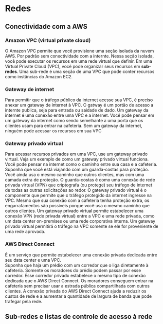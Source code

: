# Redes
## Conectividade com a AWS
### Amazon VPC (virtual private cloud)
O Amazon VPC permite que você provisione uma seção isolada da nuvem AWS. 
Por padrão sem conectividade com a internte.
Nessa seção isolada, você pode executar os recursos em uma rede virtual que definir. 
Em uma Virtual Private Cloud (VPC), você pode organizar seus recursos em **sub-redes**. 
Uma sub-rede é uma seção de uma VPC que pode conter recursos como instâncias do Amazon EC2.

### Gateway de internet
Para permitir que o tráfego público da internet acesse sua VPC, é preciso anexar um gateway de internet à VPC.
O gatway é um portão de acesso a internte publica, seja para entrada ou saidade de dado.
Um gateway da internet é uma conexão entre uma VPC e a internet. Você pode pensar em um gateway da internet como sendo semelhante a uma porta que os clientes usam para entrar na cafeteria. 
Sem um gateway da internet, ninguém pode acessar os recursos em sua VPC

### Gateway privado virtual
Para acessar recursos privados em uma VPC, use um gateway privado virtual. 
Veja um exemplo de como um gateway privado virtual funciona. Você pode pensar na internet como o caminho entre sua casa e a cafeteria. 
Suponha que você está viajando com um guarda-costas para proteção. Você ainda usa o mesmo caminho que outros clientes, mas com uma camada extra de proteção. 
O guarda-costas é como uma conexão de rede privada virtual (VPN) que criptografa (ou protege) seu tráfego de internet de todas as outras solicitações ao redor. 
O gateway privado virtual é o componente que permite que o tráfego protegido da internet ingresse na VPC. 
Mesmo que sua conexão com a cafeteria tenha proteção extra, os engarrafamentos são possíveis porque você usa o mesmo caminho que outros clientes. 
Um gateway privado virtual permite estabelecer uma conexão VPN (rede privada virtual) entre a VPC e uma rede privada, como um data center on-premises ou uma rede corporativa interna. 
Um gateway privado virtual permitirá o tráfego na VPC somente se ele for proveniente de uma rede aprovada.

### AWS Direct Connect
É um serviço que permite estabelecer uma conexão privada dedicada entre seu data center e uma VPC.  
Suponha que haja um prédio com um corredor que o liga diretamente à cafeteria. Somente os moradores do prédio podem passar por esse corredor. 
Esse corredor privado estabelece o mesmo tipo de conexão dedicada que o AWS Direct Connect. Os moradores conseguem entrar na cafeteria sem precisar usar a estrada pública compartilhada com outros clientes. 
A conexão privada do AWS Direct Connect ajuda a reduzir os custos de rede e a aumentar a quantidade de largura de banda que pode trafegar pela rede.


## Sub-redes e listas de controle de acesso à rede
